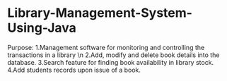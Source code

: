# Library-Management-System-Using-Java

Purpose:
1.Management software for monitoring and controlling the transactions in a library \n
2.Add, modify and delete book details into the database. 
3.Search feature for finding book availability in library stock. 
4.Add students records upon issue of a book.
